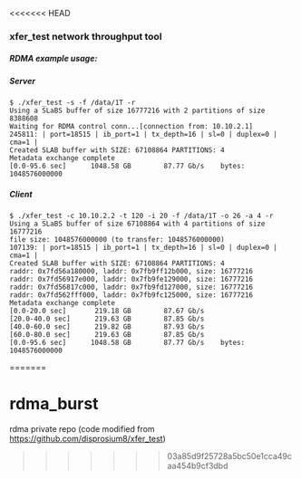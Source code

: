 <<<<<<< HEAD
### xfer_test network throughput tool

##### RDMA example usage:


##### Server
```
$ ./xfer_test -s -f /data/1T -r
Using a SLaBS buffer of size 16777216 with 2 partitions of size 8388608
Waiting for RDMA control conn...[connection from: 10.10.2.1]
245811: | port=18515 | ib_port=1 | tx_depth=16 | sl=0 | duplex=0 | cma=1 |
Created SLAB buffer with SIZE: 67108864 PARTITIONS: 4
Metadata exchange complete
[0.0-95.6 sec]	    1048.58 GB	      87.77 Gb/s	bytes: 1048576000000
```

##### Client
```
$ ./xfer_test -c 10.10.2.2 -t 120 -i 20 -f /data/1T -o 26 -a 4 -r
Using a SLaBS buffer of size 67108864 with 4 partitions of size 16777216
file size: 1048576000000 (to transfer: 1048576000000)
107139: | port=18515 | ib_port=1 | tx_depth=16 | sl=0 | duplex=0 | cma=1 |
Created SLAB buffer with SIZE: 67108864 PARTITIONS: 4
raddr: 0x7fd56a180000, laddr: 0x7fb9ff12b000, size: 16777216
raddr: 0x7fd56917e000, laddr: 0x7fb9fe129000, size: 16777216
raddr: 0x7fd56817c000, laddr: 0x7fb9fd127000, size: 16777216
raddr: 0x7fd562fff000, laddr: 0x7fb9fc125000, size: 16777216
Metadata exchange complete
[0.0-20.0 sec]	     219.18 GB	      87.67 Gb/s
[20.0-40.0 sec]	     219.63 GB	      87.85 Gb/s
[40.0-60.0 sec]	     219.82 GB	      87.93 Gb/s
[60.0-80.0 sec]	     219.63 GB	      87.85 Gb/s
[0.0-95.6 sec]	    1048.58 GB	      87.77 Gb/s	bytes: 1048576000000
```

=======
# rdma_burst
rdma private repo (code modified from https://github.com/disprosium8/xfer_test)
>>>>>>> 03a85d9f25728a5bc50e1cca49caa454b9cf3dbd
